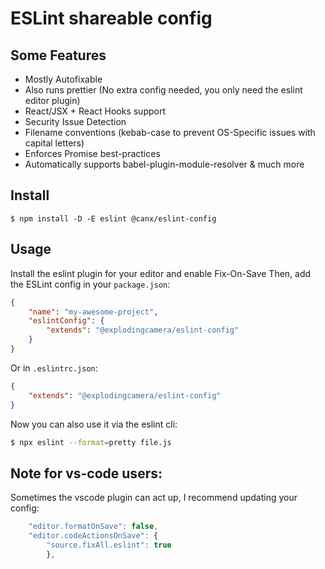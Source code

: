 # ESLint shareable config
## Some Features

* Mostly Autofixable
* Also runs prettier (No extra config needed, you only need the eslint editor plugin)
* React/JSX + React Hooks support
* Security Issue Detection
* Filename conventions (kebab-case to prevent OS-Specific issues with capital letters)
* Enforces Promise best-practices
* Automatically supports babel-plugin-module-resolver
& much more

## Install

```
$ npm install -D -E eslint @canx/eslint-config
```

## Usage

Install the eslint plugin for your editor and enable Fix-On-Save
Then, add the ESLint config in your `package.json`:

```json
{
	"name": "my-awesome-project",
	"eslintConfig": {
		"extends": "@explodingcamera/eslint-config"
	}
}
```

Or in `.eslintrc.json`:

```json
{
	"extends": "@explodingcamera/eslint-config"
}
```

Now you can also use it via the eslint cli:
```bash
$ npx eslint --format=pretty file.js
```

## Note for vs-code users:
Sometimes the vscode plugin can act up, I recommend updating your config:
```js
    "editor.formatOnSave": false,
    "editor.codeActionsOnSave": {
        "source.fixAll.eslint": true
		},
```